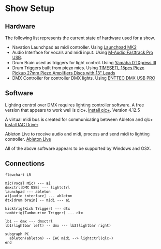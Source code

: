 # Show Setup

## Hardware

The following list represents the current state of hardware used for a show.

* Navation Launchpad as midi controller. Using [Launchpad MK2](https://downloads.novationmusic.com/novation/launchpad-mk2/launchpad-mk2)
* Audio Interface for vocals and midi input. Using [M-Audio Fasttrack Pro USB](https://www.lclark.edu/live/files/14551-maudio-fast-track-pro-manual).
* Drum Brain used as triggers for light control. Using [Yamaha DTXpress III](https://usa.yamaha.com/files/download/other_assets/3/324903/DTXPRESSIIIE2.PDF)
* Drum Triggers built from piezo mics. Using [TIMESETL 15pcs Piezo Pickup 27mm Piezo Amplifiers Discs with 13" Leads](https://www.amazon.com/dp/B077YJ3H6R)
* DMX Controller for controller DMX lights. Using [ENTTEC DMX USB PRO](https://www.enttec.com/product/lighting-communication-protocols/dmx512/dmx-usb-pro/)

## Software
Lighting control over DMX requires lighting controller software. A free version that appears to work well is qlc+.
[Install qlc+](https://www.qlcplus.org/). Version 4.12.5

A virtual midi bus is created for communicating between Ableton and qlc+
[Install IAC Driver](https://help.ableton.com/hc/en-us/articles/209774225-Setting-up-a-virtual-MIDI-bus)

Ableton Live to receive audio and midi, process and send midi to lighting controller.
[Ableton Live](https://www.ableton.com/en/live/)

All of the above software appears to be supported by Windows and OSX.

## Connections

```mermaid
flowchart LR

mic(Vocal Mic) --- ai
dmxctrl[DMX USB] --- lightctrl
launchpad --- ableton
ai[audio interface] --- ableton
dtx[drum brain] -- midi --- ai

kicktrig(Kick Trigger) --- dtx
tambtrig(Tambourine Trigger) --- dtx

lb1 -- dmx --- dmxctrl
lb1(lightbar left) -- dmx --- lb2(lightbar right)

subgraph PC
  ableton(ableton) -- IAC midi --> lightctrl(qlc+)
end
```


